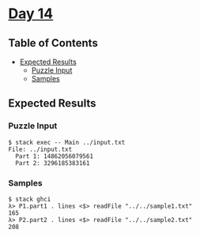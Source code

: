 # [Day 14](https://adventofcode.com/2020/day/14)

## Table of Contents

- [Expected Results](#expected-results)
    + [Puzzle Input](#puzzle-input)
    + [Samples](#samples)

## Expected Results

### Puzzle Input

```console
$ stack exec -- Main ../input.txt
File: ../input.txt
  Part 1: 14862056079561
  Part 2: 3296185383161
```

### Samples

```console
$ stack ghci
λ> P1.part1 . lines <$> readFile "../../sample1.txt"
165
λ> P2.part2 . lines <$> readFile "../../sample2.txt"
208
```
